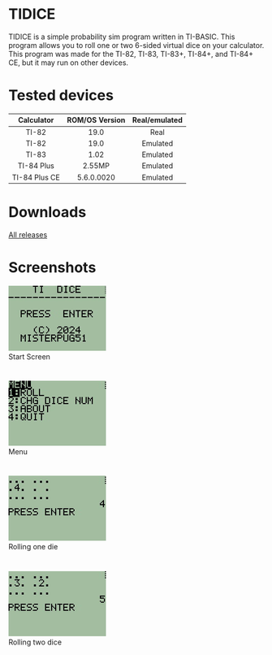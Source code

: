 # TIDICE
TIDICE is a simple probability sim program written in TI-BASIC. This program allows you to roll one or two 6-sided virtual dice on your calculator. This program was made for the TI-82, TI-83, TI-83+, TI-84+, and TI-84+ CE, but it may run on other devices.

# Tested devices
**Calculator**|**ROM/OS Version**|**Real/emulated**
:-----:|:-----:|:-----:
TI-82|19.0|Real
TI-82|19.0|Emulated
TI-83|1.02|Emulated
TI-84 Plus|2.55MP|Emulated
TI-84 Plus CE|5.6.0.0020|Emulated
# Downloads
[All releases](releases/tag/releases)
# Screenshots
![screenshot](screenshots/screenshot000.jpg)<br>
Start Screen
#
![screenshot](screenshots/screenshot001.jpg)<br>
Menu
#
![screenshot](screenshots/screenshot002.jpg)<br>
Rolling one die
#
![screenshot](screenshots/screenshot003.jpg)<br>
Rolling two dice
